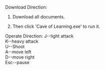 Download Direction:

1. Download all documents.

2. Then click 'Cave of Learning.exe' to run it.



Operate Direction:
J--light attack    
K--heavy attack    
U--Shoot    
A--move left    
D--move right    
Esc--pause    
